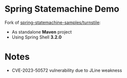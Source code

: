 # Spring Statemachine Demo

Fork of [spring-statemachine-samples/turnstile](https://github.com/spring-projects/spring-statemachine/tree/main/spring-statemachine-samples/turnstile):

- As standalone **Maven** project
- Using Spring Shell **3.2.0**

# Notes

- CVE-2023-50572 vulnerability due to JLine weakness